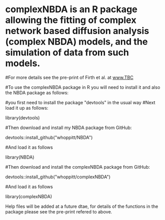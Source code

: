 # complexNBDA is an R package allowing the fitting of complex network based diffusion analysis (complex NBDA) models, and the simulation of data from such models. 
#For more details see the pre-print of Firth et al. at www.TBC 

#To use the complexNBDA package in R you will need to install it and also the NBDA package as follows:

#you first need to install the package "devtools" in the usual way
#Next load it up as follows:

library(devtools)

#Then download and install my NBDA package from GitHub:

devtools::install_github("whoppitt/NBDA")

#And load it as follows

library(NBDA)

#Then download and install the complexNBDA package from GitHub:

devtools::install_github("whoppitt/complexNBDA")

#And load it as follows

library(complexNBDA)

Help files will be added at a future dtae, for details of the functions in the package please see the pre-print refered to above.
